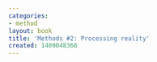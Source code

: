 ```yaml
---
categories:
- method
layout: book
title: 'Methods #2: Processing reality'
created: 1409048366
---
```



